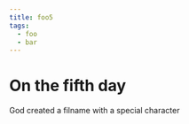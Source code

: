 ```yaml
---
title: foo5
tags:
  - foo
  - bar
---
```


# On the fifth day

God created a filname with a special character
